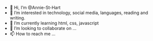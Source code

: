 - 👋 Hi, I’m @Annie-St-Hart
- 👀 I’m interested in technology, social media, languages, reading and writing.
- 🌱 I’m currently learning html, css, javascript
- 💞️ I’m looking to collaborate on ...
- 📫 How to reach me ...

<!---
Annie-St-Hart/Annie-St-Hart is a ✨ special ✨ repository because its `README.md` (this file) appears on your GitHub profile.
You can click the Preview link to take a look at your changes.
--->
